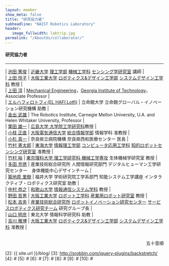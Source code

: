 ```yaml
---
layout: member
show_meta: false
title: "研究協力者"
subheadline: "NAIST Robotics Laboratory"
header:
   image_fullwidth: labtrip.jpg
permalink: "/AboutUs/collaborator/"
---
```



#### 研究協力者
___

| <a href="https://www.kindai.ac.jp/sci/education/faculty_and_research/rewrite.php?name=06_ikeda_atsutoshi">池田 篤俊</a> | <a href="https://www.kindai.ac.jp/">近畿大学</a> <a href="https://www.kindai.ac.jp/sci/">理工学部</a> <a href="https://www.kindai.ac.jp/sci/department/mechanical_engineering.html">機械工学科</a> <a href="http://srl.mec.kindai.ac.jp/">センシング学研究室</a> 講師 |   
| <a href="https://www.oit.ac.jp/laboratory/room/232">上田 悦子</a> | <a href="https://www.oit.ac.jp/">大阪工業大学</a> <a href="https://www.oit.ac.jp/rd/">ロボティクス&デザイン工学部</a> <a href="https://www.oit.ac.jp/rd/department/system.html">システムデザイン工学科</a> 教授 |  
| <a href="http://www.biorobotics.gatech.edu/wp/people/jun-ueda/">上田 淳</a> | <a href="http://www.me.gatech.edu/">Mechanical Engineering</a>，<a href="http://www.gatech.edu/">Georgia Institute of Technology</a>，Associate Professor |  
| <a href="https://lotfielhafi.com/">エルハフィロトフィ(EL HAFI Lotfi)</a> | 立命館大学 立命館グローバル・イノベーション研究機構 助教 |  
| <a href="https://www.ri.cmu.edu/ri-faculty/takeo-kanade/">金出 武雄</a>	| The Robotics Institute, Carnegie Mellon University, U.A. and Helen Whitaker University, Professor |  
| <a href="http://www.bsys.hiroshima-u.ac.jp/~kurita/">栗田 雄一</a> | <a href="https://www.hiroshima-u.ac.jp/eng/">広島大学 大学院工学研究科</a>教授 |  
| <a href="http://vml.sakura.ne.jp/koeda/index.html">小枝 正直</a> | <a href="https://www.osakac.ac.jp/">大阪電気通信大学</a> <a href="https://www.osakac.ac.jp/faculty/isa/">総合情報学部</a> 情報学科 准教授 |  
| <a href="http://seiwa-mc.jp/departments/medical/orthopedics/staff">小杉 真一</a> | 奈良県立病院機構 奈良県西和医療センター 医長 |   
| <a href="http://takemura-lab.org/wordpress/">竹村 憲太郎</a> | <a href="https://www.u-tokai.ac.jp/">東海大学</a> <a href="https://www.u-tokai.ac.jp/academics/undergraduate/information_science_and_t/">情報理工学部</a> <a href="https://www.u-tokai.ac.jp/academics/undergraduate/information_science_and_t/applied_computer_engineer/">コンピュータ応用工学科</a> <a href="http://takemura-lab.org/wordpress/">知的ロボットセンシング研究室</a> 准教授 |  
| <a href="http://www.rs.noda.tus.ac.jp/takemura/">竹村 裕</a> | <a href="http://www.sut.ac.jp/fac_grad/grad/riko/mec.html">東京理科大学 理工学研究科 機械工学専攻</a> 生体機械学研究室 教授 |  
| <a href="https://researchmap.jp/read0120762/">多田 充徳</a> | 産業技術総合研究所 人間情報研究部門 デジタルヒューマン工学研究センター　身体機能中心デザインチーム |  
| <a href="https://satoki-t.github.io/">築地原 里樹</a> | 福井大学 学術研究院工学系部門 知能システム工学講座 インタラクティブ・ロボティクス研究室 助教 |  
| <a href="http://www.wakayama-u.ac.jp/~ntakayuk/">中村 恭之</a> | <a href="http://www.wakayama-u.ac.jp/">和歌山大学</a> <a href="http://www.sys.wakayama-u.ac.jp/cc/">情報通信システム学科</a> 教授 |  
| <a href="http://research-db.oit.ac.jp/html/100001075_ja.html">野田 哲男</a> | <a href="https://www.oit.ac.jp/">大阪工業大学</a> <a href="https://www.oit.ac.jp/rd/department/robotics.html">ロボット工学科</a> <a href="https://www.oit.ac.jp/laboratory/room/246">産業用ロボット研究室</a> 教授 |  
| <a href="https://sites.google.com/site/yoshiomatsumotorobotics/">松本 吉央</a> | <a href="https://www.aist.go.jp/">産業技術総合研究所</a> <a href="https://unit.aist.go.jp/rirc/">ロボットイノベーション研究センター</a> <a href="https://unit.aist.go.jp/rirc/srrt/index.html">サービスロボティクス研究チーム</a> 研究グループ長 |  
| <a href="http://akihikoy.net/info/index-j.php">山口 明彦</a> | 東北大学 情報科学研究科 助教 |  
| <a href="http://assistive-device.org/profile.html">吉川 雅博</a> | <a href="https://www.oit.ac.jp/">大阪工業大学</a> <a href="https://www.oit.ac.jp/rd/">ロボティクス&デザイン工学部</a> <a href="https://www.oit.ac.jp/rd/department/system.html">システムデザイン工学科</a> 准教授 |  

<br/>
<div align="right">五十音順 </div>






 [1]: http://kramdown.gettalong.org/converter/html.html#toc
 [2]: {{ site.url }}/blog/
 [3]: http://srobbin.com/jquery-plugins/backstretch/
 [4]: #
 [5]: #
 [6]: #
 [7]: #
 [8]: #
 [9]: #
 [10]: #
